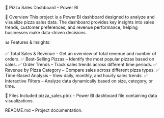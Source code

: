 🍕 Pizza Sales Dashboard – Power BI

📌 Overview
This project is a Power BI dashboard designed to analyze and visualize pizza sales data. 
The dashboard provides key insights into sales trends,
customer preferences, and revenue performance, helping businesses make data-driven decisions.

📊 Features & Insights:


✅ Total Sales & Revenue – Get an overview of total revenue and number of orders.
✅ Best-Selling Pizzas – Identify the most popular pizzas based on sales.
✅ Order Trends – Track sales trends across different time periods.
✅ Revenue by Pizza Category – Compare sales across different pizza types.
✅ Time-Based Analysis – View daily, monthly, and hourly sales trends.
✅ Interactive Filters – Analyze data dynamically based on size, category, or time.

📂 Files Included
pizza_sales.pbix – Power BI dashboard file containing data visualizations.

README.md – Project documentation.

